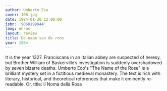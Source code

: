 ```yaml
---
author: Umberto Eco
cover: 108.jpg
date: 1984-01-20 12:00:00
isbn: '9060199944'
lang: en-us
layout: review
title: De naam van de roos
year: 1984
---
```

It is the year 1327. Franciscans in an Italian abbey are suspected of heresy, but Brother William of Baskerville’s investigation is suddenly overshadowed by seven bizarre deaths.
Umberto Eco's "The Name of the Rose" is a brilliant mystery set in a fictitious medieval monastery. The text is rich with literary, historical, and theoretical references that make it eminently re-readable. Or. title: Il Noma della Rosa
